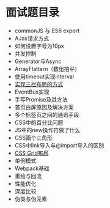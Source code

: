 # 面试题目录
- commonJS 与 ES6 export
- AJax请求方式
- 如何设置字号为10px
- 并发控制
- Generator与Async
- ArrayFlattern（数组拍平）
- 使用timeout实现interval
- [实现三栏布局的方式](https://zhuanlan.zhihu.com/p/25070186)
- EventBus实现
- 手写Promise及其方法
- 首页白屏原因及解决方案
- 多个标签页之间的通讯手段
- CSS中的百分比问题
- JS中的new操作符做了什么
- CSS画个三角形
- CSS中link导入与@import导入的区别
- [CSS Grid布局](https://css-tricks.com/snippets/css/complete-guide-grid/)
- 单例模式
- Webpack基础
- 重绘与回流
- 性能优化
- 深度比较
- 伪类与伪元素
